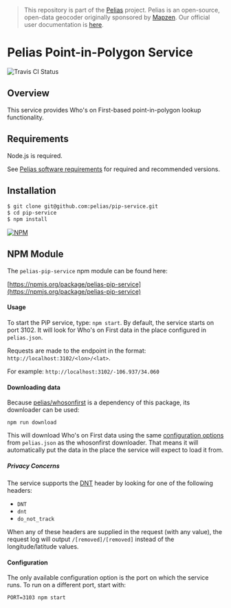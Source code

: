 >This repository is part of the [Pelias](https://github.com/pelias/pelias)
>project. Pelias is an open-source, open-data geocoder originally sponsored by
>[Mapzen](https://www.mapzen.com/). Our official user documentation is
>[here](https://github.com/pelias/documentation).

# Pelias Point-in-Polygon Service

![Travis CI Status](https://travis-ci.org/pelias/pip-service.svg)

## Overview

This service provides Who's on First-based point-in-polygon lookup functionality.

## Requirements

Node.js is required.

See [Pelias software requirements](https://github.com/pelias/documentation/blob/master/requirements.md) for required and recommended versions.

## Installation

```bash
$ git clone git@github.com:pelias/pip-service.git
$ cd pip-service
$ npm install
```

[![NPM](https://nodei.co/npm/pelias-pip-service.png?downloads=true&stars=true)](https://nodei.co/npm/pelias-pip-service)

## NPM Module

The `pelias-pip-service` npm module can be found here:

[https://npmjs.org/package/pelias-pip-service](https://npmjs.org/package/pelias-pip-service)

#### Usage

To start the PiP service, type: `npm start`.  By default, the service starts on port 3102. It will look for Who's on First data in the place configured in `pelias.json`.

Requests are made to the endpoint in the format:  `http://localhost:3102/<lon>/<lat>`.

For example: `http://localhost:3102/-106.937/34.060`

#### Downloading data

Because [pelias/whosonfirst](https://github.com/pelias/whosonfirst) is a dependency of this package, its downloader can be used:

`npm run download`

This will download Who's on First data using the same [configuration options](https://github.com/pelias/whosonfirst#downloading-the-data) from `pelias.json` as the whosonfirst downloader.
That means it will automatically put the data in the place the service will expect to load it from.

##### Privacy Concerns

The service supports the [DNT](https://en.wikipedia.org/wiki/Do_Not_Track) header by looking for one of the following headers:

- `DNT`
- `dnt`
- `do_not_track`

When any of these headers are supplied in the request (with any value), the request log will output `/[removed]/[removed]` instead of the longitude/latitude values.

#### Configuration

The only available configuration option is the port on which the service runs.  To run on a different port, start with:

`PORT=3103 npm start`
